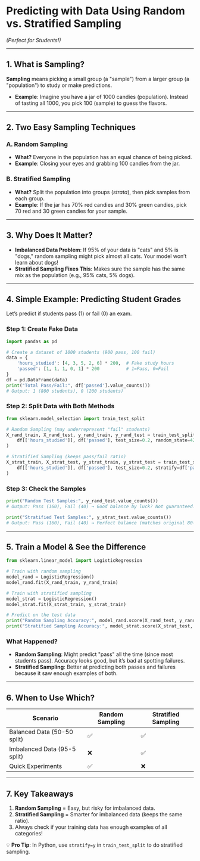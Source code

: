 # **Predicting with Data Using Random vs. Stratified Sampling**  
*(Perfect for Students!)*  

---

## **1. What is Sampling?**  
**Sampling** means picking a small group (a "sample") from a larger group (a "population") to study or make predictions.  
- **Example**: Imagine you have a jar of 1000 candies (population). Instead of tasting all 1000, you pick 100 (sample) to guess the flavors.  

---

## **2. Two Easy Sampling Techniques**  
### **A. Random Sampling**  
- **What?** Everyone in the population has an equal chance of being picked.  
- **Example**: Closing your eyes and grabbing 100 candies from the jar.  

### **B. Stratified Sampling**  
- **What?** Split the population into groups (*strata*), then pick samples from each group.  
- **Example**: If the jar has 70% red candies and 30% green candies, pick 70 red and 30 green candies for your sample.  

---

## **3. Why Does It Matter?**  
- **Imbalanced Data Problem**: If 95% of your data is "cats" and 5% is "dogs," random sampling might pick almost all cats. Your model won’t learn about dogs!  
- **Stratified Sampling Fixes This**: Makes sure the sample has the same mix as the population (e.g., 95% cats, 5% dogs).  

---

## **4. Simple Example: Predicting Student Grades**  
Let’s predict if students pass (1) or fail (0) an exam.  

### **Step 1: Create Fake Data**  
```python
import pandas as pd

# Create a dataset of 1000 students (900 pass, 100 fail)
data = {
    'hours_studied': [4, 3, 5, 2, 6] * 200,  # Fake study hours
    'passed': [1, 1, 1, 0, 1] * 200          # 1=Pass, 0=Fail
}
df = pd.DataFrame(data)
print("Total Pass/Fail:", df['passed'].value_counts())
# Output: 1 (800 students), 0 (200 students)
```

### **Step 2: Split Data with Both Methods**  
```python
from sklearn.model_selection import train_test_split

# Random Sampling (may underrepresent "fail" students)
X_rand_train, X_rand_test, y_rand_train, y_rand_test = train_test_split(
    df[['hours_studied']], df['passed'], test_size=0.2, random_state=42
)

# Stratified Sampling (keeps pass/fail ratio)
X_strat_train, X_strat_test, y_strat_train, y_strat_test = train_test_split(
    df[['hours_studied']], df['passed'], test_size=0.2, stratify=df['passed'], random_state=42
)
```

### **Step 3: Check the Samples**  
```python
print("Random Test Samples:", y_rand_test.value_counts())
# Output: Pass (160), Fail (40) → Good balance by luck? Not guaranteed!

print("Stratified Test Samples:", y_strat_test.value_counts())
# Output: Pass (160), Fail (40) → Perfect balance (matches original 80-20 ratio)
```

---

## **5. Train a Model & See the Difference**  
```python
from sklearn.linear_model import LogisticRegression

# Train with random sampling
model_rand = LogisticRegression()
model_rand.fit(X_rand_train, y_rand_train)

# Train with stratified sampling
model_strat = LogisticRegression()
model_strat.fit(X_strat_train, y_strat_train)

# Predict on the test data
print("Random Sampling Accuracy:", model_rand.score(X_rand_test, y_rand_test))
print("Stratified Sampling Accuracy:", model_strat.score(X_strat_test, y_strat_test))
```

### **What Happened?**  
- **Random Sampling**: Might predict "pass" all the time (since most students pass). Accuracy looks good, but it’s bad at spotting failures.  
- **Stratified Sampling**: Better at predicting both passes and failures because it saw enough examples of both.  

---

## **6. When to Use Which?**  
| **Scenario**               | **Random Sampling** | **Stratified Sampling** |  
|-----------------------------|---------------------|--------------------------|  
| Balanced Data (50-50 split) | ✅                  | ✅                       |  
| Imbalanced Data (95-5 split)| ❌                  | ✅                       |  
| Quick Experiments           | ✅                  | ❌                       |  

---

## **7. Key Takeaways**  
1. **Random Sampling** = Easy, but risky for imbalanced data.  
2. **Stratified Sampling** = Smarter for imbalanced data (keeps the same ratio).  
3. Always check if your training data has enough examples of all categories!  

💡 **Pro Tip**: In Python, use `stratify=y` in `train_test_split` to do stratified sampling.